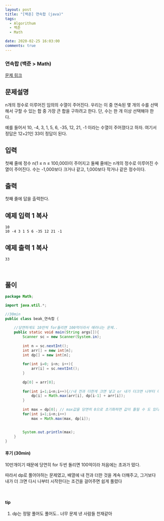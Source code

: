 ```yaml
---
layout: post
title: "[백준] 연속합 (java)"
tags:
  - Algorithum
  - 백준
  - Math

date: 2020-02-25 16:03:00
comments: true
---
```




###   연속합 (백준 > Math)

[문제 링크](https://www.acmicpc.net/problem/1912 )

## 문제설명

n개의 정수로 이루어진 임의의 수열이 주어진다. 우리는 이 중 연속된 몇 개의 수를 선택해서 구할 수 있는 합 중 가장 큰 합을 구하려고 한다. 단, 수는 한 개 이상 선택해야 한다.

예를 들어서 10, -4, 3, 1, 5, 6, -35, 12, 21, -1 이라는 수열이 주어졌다고 하자. 여기서 정답은 12+21인 33이 정답이 된다.

## 입력

첫째 줄에 정수 n(1 ≤ n ≤ 100,000)이 주어지고 둘째 줄에는 n개의 정수로 이루어진 수열이 주어진다. 수는 -1,000보다 크거나 같고, 1,000보다 작거나 같은 정수이다.

## 출력

첫째 줄에 답을 출력한다.

## 예제 입력 1 복사

```
10
10 -4 3 1 5 6 -35 12 21 -1
```

## 예제 출력 1 복사

```
33
```

<br>

## 풀이

```java
package Math;

import java.util.*;

//30min
public class beak_연속합 {
	
	//당연하게도 10만씩 for돌리면 100억이라서 에러나는 문제..
    public static void main(String args[]){
        Scanner sc = new Scanner(System.in);
        
        int n = sc.nextInt();
        int arr[] = new int[n];
        int dp[] = new int[n];
        
        for(int i=0; i<n; i++){
            arr[i] = sc.nextInt();
        }
        
        dp[0] = arr[0];
        
        for(int i=1;i<n;i++){//내 전과 더한게 크면 넣고 or 내가 더크면 나부터 다시 시작!
            dp[i] = Math.max(arr[i], dp[i-1] + arr[i]);
        }
        
        int max = dp[0]; // max값을 당연히 0으로 초기화하면 값이 틀릴 수 도 있다는 점!!!
        for(int i=1;i<n;i++)
            max = Math.max(max, dp[i]);
        
        
        System.out.println(max);
    }
}

```

#### 후기 (30min)

10만개이기 때문에 당연히 for 두번 돌리면 100억이라 처음에는 초과가 떴다. <br>

따라서 dp로 풀어야하는 문제였고, 배열에 내 전과 더한 것을 계속 더해주고, 그거보다 내가 더 크면 다시 나부터 시작한다는 조건을 걸어주면 쉽게 풀렸다

<br>

#### tip

1. dp는 정말 풀어도 풀어도.. 너무 문제 낸 사람들 천재같아

<br>